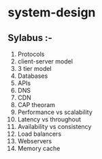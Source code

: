# system-design

## Sylabus :-

1. Protocols
2. client-server model
3. 3 tier model
4. Databases
5. APIs
6. DNS
7. CDN
8. CAP theoram
9. Performance vs scalability
10. Latency vs throughout
11. Availability vs consistency
12. Load balancers
13. Webservers
14. Memory cache
